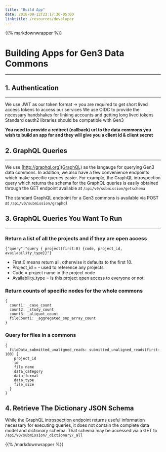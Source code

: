 ```yaml
---
title: "Build App"
date: 2018-09-12T23:17:36-05:00
linktitle: /resources/developer
---
```

{{% markdownwrapper %}}
# Building Apps for Gen3 Data Commons
* * *

## 1. Authentication
* * *

We use JWT as our token format -> you are required to get short lived access tokens to access our services
We use OIDC to provide the necessary handshakes for linking accounts and getting long lived tokens
Standard oauth2 libraries should be compatible with Gen3

__You need to provide a redirect (callback) url to the data commons you wish to build an app for and they will give you a client id & client secret__

## 2. GraphQL Queries
* * *

We use [http://graphql.org](GraphQL) as the langauge for querying Gen3 data commons. In addition, we also have a few convenience endpoints which make specific queries easier. For example, the GraphQL introspection query which returns the schema for the GraphQL queries is easily obtained through the GET endpoint available at `/api/v0/submission/getschema`

The standard GraphQL endpoint for a Gen3 commons is available via POST at `/api/v0/submission/graphql`

## 3. GraphQL Queries You Want To Run
* * *


### Return a list of all the projects and if they are open access

```
{"query":"query { project(first:0) {code, project_id, availability_type}}"}
```

* First:0 means return all, otherwise it defaults to the first 10. 
* Project_id = <program>-<project> used to reference any projects
* Code = project name in the project node
* Availability_type = is this project open access to everyone or not

### Return counts of specific nodes for the whole commons

```
{
  count1: _case_count
  count2: _study_count
  count3: _aliquot_count
  fileCount1: _aggregated_snp_array_count
}
```


### Query for files in a commons

```
{
  fileData_submitted_unaligned_reads: submitted_unaligned_reads(first: 100) {
    project_id
    id
    file_name
    data_category
    data_format
    data_type
    file_size
  }
}
```

## 4. Retrieve The Dictionary JSON Schema

While the GraphQL introspection endpoint returns useful information necessary for executing queries, it does not contain the complete data model and dictionary schema. That schema may be accessed via a GET to `/api/v0/submission/_dictionary/_all`



{{% /markdownwrapper %}}